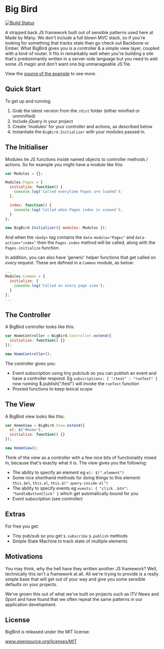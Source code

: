 # Big Bird 

[![Build Status](https://travis-ci.org/madebymany/bigbird.png?branch=master)](https://travis-ci.org/madebymany/bigbird/)

A stripped back JS framework built out of sensible patterns used here at Made by Many. We don't include a full blown MVC stack, so if you're looking for something that tracks state then go check out Backbone or Ember. What BigBird gives you is a controller & a simple view layer, coupled with a kind-of router. It fits in remarkably well when you're building a site that's predominantly written in a server-side language but you need to add some JS magic and don't want one big unmanageable JS file.   

View the [source of the example](https://github.com/madebymany/bigbird/blob/master/examples/index.html) to see more.

## Quick Start

To get up and running:

1. Grab the latest version from the ``/dist`` folder (either minified or unminified)
2. Include jQuery in your project 
3. Create 'modules' for your controller and actions, as described below
4. Instantiate the ``BigBird.Initializer`` with your modules passed in.

## The Initialiser

Modules tie JS functions inside named objects to controller methods / actions. So for example you might have a module like this:

```javascript
var Modules = {};

Modules.Pages = {
  initialize: function() {
    console.log('Called everytime Pages are loaded');
  },

  index: function() {
    console.log('Called when Pages index is viewed');
  }
};

new BigBird.Initializer({ modules: Modules });
```

And when the ``<body>`` tag contains the ``data-module="Pages"`` and ``data-action="index"`` then the ``Pages.index`` method will be called, along with the ``Pages.initialize`` function. 

In addition, you can also have 'generic' helper functions that get called on *every* request. These are defined in a ``Common`` module, as below:

```javascript
...
Modules.Common = {
  initialize: {
    console.log('Called on every page view');
  }
};
...
```

## The Controller 

A BigBird controller looks like this:

```javascript
var HomeController = BigBird.Controller.extend({
  initialize: function() {}
});

new HomeController();
```

The controller gives you:

- Event subscription using tiny pub/sub so you can publish an event and have a controller respond. Eg ```subscriptions: { "/test" : "runTest" }``` now running $.publish("/test") will invoke the ``runTest`` function
- Proxied functions to keep lexical scope

## The View

A BigBird view looks like this:

```javascript
var HomeView = BigBird.View.extend({
  el: $("#home"),
  initialize: function() {}
});

new HomeView();
```

Think of the view as a controller with a few nice bits of functionality mixed in, because that's exactly what it is. The view gives you the following:

- The ability to specify an element eg ```el: $(".element")``` 
- Some nice shorthand methods for doing things to this element: ```this.$el```, ```this.el```, ```this.$(".query-inside-el")```
- The ability to specify events eg ```events: { "click .btn": "handleButtonClick" }``` which get automatically bound for you
- Event subscription (see controller)

## Extras

For free you get:

- Tiny pub/sub so you get ``$.subscribe`` ``$.publish`` methods 
- Simple State Machine to track state of multiple elements

## Motivations

You may think, why the hell have they written another JS framework? Well, technically this isn't a framework at all. All we're trying to provide is a really simple base that will get out of your way and give you some sensible defaults on your projects. 

We've grown this out of what we've built on projects such as ITV News and Sport and have found that we often repeat the same patterns in our application development.

## License

BigBird is released under the MIT license:

www.opensource.org/licenses/MIT
